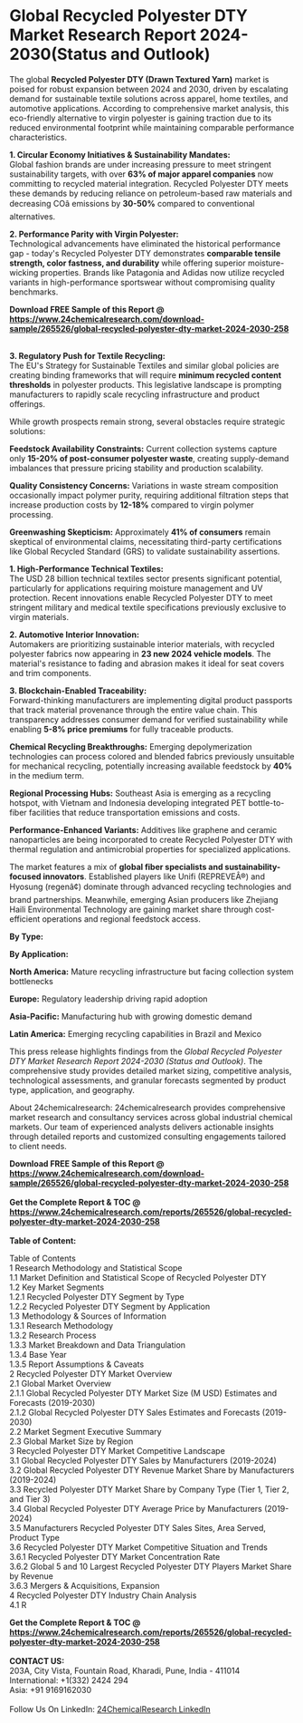 <h1>Global Recycled Polyester DTY Market Research Report 2024-2030(Status and Outlook)</h1><p>The global <strong>Recycled Polyester DTY (Drawn Textured Yarn)</strong> market is poised for robust expansion between 2024 and 2030, driven by escalating demand for sustainable textile solutions across apparel, home textiles, and automotive applications. According to comprehensive market analysis, this eco-friendly alternative to virgin polyester is gaining traction due to its reduced environmental footprint while maintaining comparable performance characteristics.</p><p><strong>1. Circular Economy Initiatives &amp; Sustainability Mandates:</strong><br>
Global fashion brands are under increasing pressure to meet stringent sustainability targets, with over <strong>63% of major apparel companies</strong> now committing to recycled material integration. Recycled Polyester DTY meets these demands by reducing reliance on petroleum-based raw materials and decreasing COâ emissions by <strong>30-50%</strong> compared to conventional alternatives.</p><p><strong>2. Performance Parity with Virgin Polyester:</strong><br>
Technological advancements have eliminated the historical performance gap - today's Recycled Polyester DTY demonstrates <strong>comparable tensile strength, color fastness, and durability</strong> while offering superior moisture-wicking properties. Brands like Patagonia and Adidas now utilize recycled variants in high-performance sportswear without compromising quality benchmarks.</p><div><b>Download FREE Sample of this Report @ 
            <a href="https://www.24chemicalresearch.com/download-sample/265526/global-recycled-polyester-dty-market-2024-2030-258">
            https://www.24chemicalresearch.com/download-sample/265526/global-recycled-polyester-dty-market-2024-2030-258</a></b></div><br><p><strong>3. Regulatory Push for Textile Recycling:</strong><br>
The EU's Strategy for Sustainable Textiles and similar global policies are creating binding frameworks that will require <strong>minimum recycled content thresholds</strong> in polyester products. This legislative landscape is prompting manufacturers to rapidly scale recycling infrastructure and product offerings.</p><p>While growth prospects remain strong, several obstacles require strategic solutions:</p><p><strong>Feedstock Availability Constraints:</strong> Current collection systems capture only <strong>15-20% of post-consumer polyester waste</strong>, creating supply-demand imbalances that pressure pricing stability and production scalability.</p><p><strong>Quality Consistency Concerns:</strong> Variations in waste stream composition occasionally impact polymer purity, requiring additional filtration steps that increase production costs by <strong>12-18%</strong> compared to virgin polymer processing.</p><p><strong>Greenwashing Skepticism:</strong> Approximately <strong>41% of consumers</strong> remain skeptical of environmental claims, necessitating third-party certifications like Global Recycled Standard (GRS) to validate sustainability assertions.</p><p><strong>1. High-Performance Technical Textiles:</strong><br>
The USD 28 billion technical textiles sector presents significant potential, particularly for applications requiring moisture management and UV protection. Recent innovations enable Recycled Polyester DTY to meet stringent military and medical textile specifications previously exclusive to virgin materials.</p><p><strong>2. Automotive Interior Innovation:</strong><br>
Automakers are prioritizing sustainable interior materials, with recycled polyester fabrics now appearing in <strong>23 new 2024 vehicle models</strong>. The material's resistance to fading and abrasion makes it ideal for seat covers and trim components.</p><p><strong>3. Blockchain-Enabled Traceability:</strong><br>
Forward-thinking manufacturers are implementing digital product passports that track material provenance through the entire value chain. This transparency addresses consumer demand for verified sustainability while enabling <strong>5-8% price premiums</strong> for fully traceable products.</p><p><strong>Chemical Recycling Breakthroughs:</strong> Emerging depolymerization technologies can process colored and blended fabrics previously unsuitable for mechanical recycling, potentially increasing available feedstock by <strong>40%</strong> in the medium term.</p><p><strong>Regional Processing Hubs:</strong> Southeast Asia is emerging as a recycling hotspot, with Vietnam and Indonesia developing integrated PET bottle-to-fiber facilities that reduce transportation emissions and costs.</p><p>
	</p><p><strong>Performance-Enhanced Variants:</strong> Additives like graphene and ceramic nanoparticles are being incorporated to create Recycled Polyester DTY with thermal regulation and antimicrobial properties for specialized applications.</p><p>The market features a mix of <strong>global fiber specialists and sustainability-focused innovators</strong>. Established players like Unifi (REPREVEÂ®) and Hyosung (regenâ¢) dominate through advanced recycling technologies and brand partnerships. Meanwhile, emerging Asian producers like Zhejiang Haili Environmental Technology are gaining market share through cost-efficient operations and regional feedstock access.</p><p><strong>By Type:</strong></p><p><strong>By Application:</strong></p><p><strong>North America:</strong> Mature recycling infrastructure but facing collection system bottlenecks</p><p><strong>Europe:</strong> Regulatory leadership driving rapid adoption</p><p><strong>Asia-Pacific:</strong> Manufacturing hub with growing domestic demand</p><p><strong>Latin America:</strong> Emerging recycling capabilities in Brazil and Mexico</p><p>This press release highlights findings from the <em>Global Recycled Polyester DTY Market Research Report 2024-2030 (Status and Outlook)</em>. The comprehensive study provides detailed market sizing, competitive analysis, technological assessments, and granular forecasts segmented by product type, application, and geography.</p><p>About 24chemicalresearch: 24chemicalresearch provides comprehensive market research and consultancy services across global industrial chemical markets. Our team of experienced analysts delivers actionable insights through detailed reports and customized consulting engagements tailored to client needs.</p><div><b>Download FREE Sample of this Report @ 
            <a href="https://www.24chemicalresearch.com/download-sample/265526/global-recycled-polyester-dty-market-2024-2030-258">
            https://www.24chemicalresearch.com/download-sample/265526/global-recycled-polyester-dty-market-2024-2030-258</a></b></div><br><div><b>Get the Complete Report & TOC @ 
            <a href="https://www.24chemicalresearch.com/reports/265526/global-recycled-polyester-dty-market-2024-2030-258">
            https://www.24chemicalresearch.com/reports/265526/global-recycled-polyester-dty-market-2024-2030-258</a></b></div><br>
            <b>Table of Content:</b><p>Table of Contents<br />
1 Research Methodology and Statistical Scope<br />
1.1 Market Definition and Statistical Scope of Recycled Polyester DTY<br />
1.2 Key Market Segments<br />
1.2.1 Recycled Polyester DTY Segment by Type<br />
1.2.2 Recycled Polyester DTY Segment by Application<br />
1.3 Methodology & Sources of Information<br />
1.3.1 Research Methodology<br />
1.3.2 Research Process<br />
1.3.3 Market Breakdown and Data Triangulation<br />
1.3.4 Base Year<br />
1.3.5 Report Assumptions & Caveats<br />
2 Recycled Polyester DTY Market Overview<br />
2.1 Global Market Overview<br />
2.1.1 Global Recycled Polyester DTY Market Size (M USD) Estimates and Forecasts (2019-2030)<br />
2.1.2 Global Recycled Polyester DTY Sales Estimates and Forecasts (2019-2030)<br />
2.2 Market Segment Executive Summary<br />
2.3 Global Market Size by Region<br />
3 Recycled Polyester DTY Market Competitive Landscape<br />
3.1 Global Recycled Polyester DTY Sales by Manufacturers (2019-2024)<br />
3.2 Global Recycled Polyester DTY Revenue Market Share by Manufacturers (2019-2024)<br />
3.3 Recycled Polyester DTY Market Share by Company Type (Tier 1, Tier 2, and Tier 3)<br />
3.4 Global Recycled Polyester DTY Average Price by Manufacturers (2019-2024)<br />
3.5 Manufacturers Recycled Polyester DTY Sales Sites, Area Served, Product Type<br />
3.6 Recycled Polyester DTY Market Competitive Situation and Trends<br />
3.6.1 Recycled Polyester DTY Market Concentration Rate<br />
3.6.2 Global 5 and 10 Largest Recycled Polyester DTY Players Market Share by Revenue<br />
3.6.3 Mergers & Acquisitions, Expansion<br />
4 Recycled Polyester DTY Industry Chain Analysis<br />
4.1 R</p><div><b>Get the Complete Report & TOC @ 
            <a href="https://www.24chemicalresearch.com/reports/265526/global-recycled-polyester-dty-market-2024-2030-258">
            https://www.24chemicalresearch.com/reports/265526/global-recycled-polyester-dty-market-2024-2030-258</a></b></div><br><b>CONTACT US:</b><br>
            203A, City Vista, Fountain Road, Kharadi, Pune, India - 411014<br>
            International: +1(332) 2424 294<br>
            Asia: +91 9169162030 <br><br>
            Follow Us On LinkedIn: <a href="https://www.linkedin.com/company/24chemicalresearch/">24ChemicalResearch LinkedIn</a>